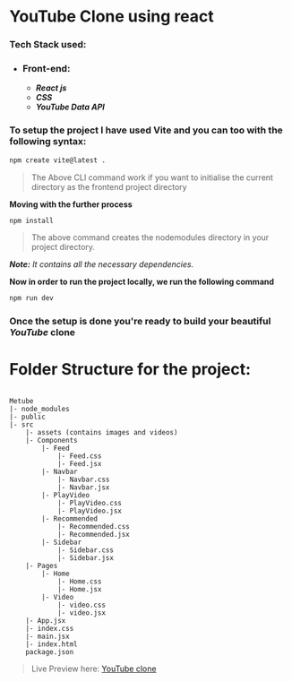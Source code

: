 # YouTube Clone using react

### Tech Stack used: 
- ### **Front-end**:
    - ***React js***
    - ***CSS***
    - ***YouTube Data API***

### To setup the project I have used Vite and you can too with the following syntax:

```cmd
npm create vite@latest .
```

> The Above CLI command work if you want to initialise the current directory as the frontend project directory

**Moving with the further process**

```cmd
npm install
```

> The above command creates the nodemodules directory in your project directory.

***Note:*** *It contains all the necessary dependencies.*

**Now in order to run the project locally, we run the following command**

```cmd
npm run dev
```

### Once the setup is done you're ready to build your beautiful *YouTube* clone

# Folder Structure for the  project:
```text

Metube
|- node_modules
|- public
|- src
    |- assets (contains images and videos)
    |- Components
        |- Feed
            |- Feed.css
            |- Feed.jsx
        |- Navbar
            |- Navbar.css
            |- Navbar.jsx
        |- PlayVideo
            |- PlayVideo.css
            |- PlayVideo.jsx
        |- Recommended
            |- Recommended.css
            |- Recommended.jsx
        |- Sidebar
            |- Sidebar.css
            |- Sidebar.jsx
    |- Pages
        |- Home
            |- Home.css
            |- Home.jsx
        |- Video
            |- video.css
            |- video.jsx
    |- App.jsx
    |- index.css
    |- main.jsx
    |- index.html
    package.json
```

> Live Preview here: [YouTube clone]()